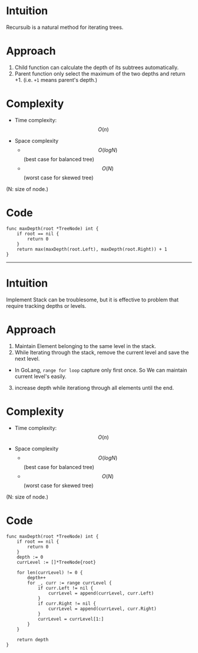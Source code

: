 # Intuition
Recursuib is a natural method for iterating trees.

# Approach
<!-- Describe your approach to solving the problem. -->
1. Child function can calculate the depth of its subtrees automatically.
2. Parent function only select the maximum of the two depths and return +1. (i.e. `+1` means parent's depth.)

# Complexity
- Time complexity: $$O(n)$$
<!-- Add your time complexity here, e.g. $$O(n)$$ -->

- Space complexity
    - $$O(logN)$$ (best case for balanced tree)
    - $$O(N)$$ (worst case for  skewed tree)
<!-- Add your space complexity here, e.g. $$O(n)$$ -->
(N: size of node.)
# Code
```
func maxDepth(root *TreeNode) int {
    if root == nil {
        return 0
    }
    return max(maxDepth(root.Left), maxDepth(root.Right)) + 1
}
```
- - -
# Intuition
Implement Stack can be troublesome, but it is effective to problem that require tracking depths or levels.
<!-- Describe your first thoughts on how to solve this problem. -->

# Approach
<!-- Describe your approach to solving the problem. -->
1. Maintain Element belonging to the same level in the stack.
2. While Iterating through the stack, remove the current level and save the next level.
- In GoLang, `range for loop` capture only first once. So We can maintain current level's easily.
3. increase depth while iterationg through all elements until the end.
# Complexity
- Time complexity: $$O(n)$$
<!-- Add your time complexity here, e.g. $$O(n)$$ -->

- Space complexity
    - $$O(logN)$$ (best case for balanced tree)
    - $$O(N)$$ (worst case for  skewed tree)
<!-- Add your space complexity here, e.g. $$O(n)$$ -->
(N: size of node.)

# Code
```
func maxDepth(root *TreeNode) int {
    if root == nil {
        return 0
    }
    depth := 0
    currLevel := []*TreeNode{root}
    
    for len(currLevel) != 0 {
        depth++
        for _, curr := range currLevel {
            if curr.Left != nil {
                currLevel = append(currLevel, curr.Left)
            }
            if curr.Right != nil {
                currLevel = append(currLevel, curr.Right)
            }
            currLevel = currLevel[1:]
        }
    }

    return depth
}
```